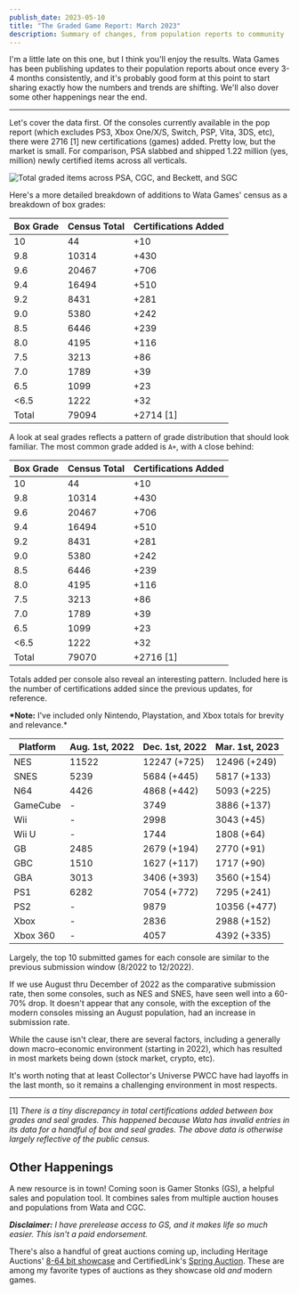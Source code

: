 ```yaml
---
publish_date: 2023-05-10
title: "The Graded Game Report: March 2023"
description: Summary of changes, from population reports to community
---
```

I'm a little late on this one, but I think you'll enjoy the results. Wata Games has been publishing updates to their population reports about once every 3-4 months consistently, and it's probably good form at this point to start sharing exactly how the numbers and trends are shifting. We'll also dover some other happenings near the end.

- - -

Let's cover the data first. Of the consoles currently available in the pop report (which excludes PS3, Xbox One/X/S, Switch, PSP, Vita, 3DS, etc), there were 2716 \[1] new certifications (games) added. Pretty low, but the market is small. For comparison, PSA slabbed and shipped 1.22 million (yes, million) newly certified items across all verticals.

![Total graded items across PSA, CGC, and Beckett, and SGC](/uploads/screenshot_20230501-232624_twitter.jpg)

Here's a more detailed breakdown of additions to Wata Games' census as a breakdown of box grades:

| Box Grade | Census Total | Certifications Added |
| --------- | ------------ | -------------------- |
| 10        | 44           | +10                  |
| 9.8       | 10314        | +430                 |
| 9.6       | 20467        | +706                 |
| 9.4       | 16494        | +510                 |
| 9.2       | 8431         | +281                 |
| 9.0       | 5380         | +242                 |
| 8.5       | 6446         | +239                 |
| 8.0       | 4195         | +116                 |
| 7.5       | 3213         | +86                  |
| 7.0       | 1789         | +39                  |
| 6.5       | 1099         | +23                  |
| <6.5      | 1222         | +32                  |
| Total     | 79094        | +2714 \[1]           |

A look at seal grades reflects a pattern of grade distribution that should look familiar. The most common grade added is `A+`, with `A` close behind:

| Box Grade | Census Total | Certifications Added |
| --------- | ------------ | -------------------- |
| 10        | 44           | +10                  |
| 9.8       | 10314        | +430                 |
| 9.6       | 20467        | +706                 |
| 9.4       | 16494        | +510                 |
| 9.2       | 8431         | +281                 |
| 9.0       | 5380         | +242                 |
| 8.5       | 6446         | +239                 |
| 8.0       | 4195         | +116                 |
| 7.5       | 3213         | +86                  |
| 7.0       | 1789         | +39                  |
| 6.5       | 1099         | +23                  |
| <6.5      | 1222         | +32                  |
| Total     | 79070        | +2716 \[1]           |

Totals added per console also reveal an interesting pattern. Included here is the number of certifications added since the previous updates, for reference. 

**\*Note:** I've included only Nintendo, Playstation, and Xbox totals for brevity and relevance.*

| Platform | Aug. 1st, 2022 | Dec. 1st, 2022 | Mar. 1st, 2023 |
| -------- | -------------- | -------------- | -------------- |
| NES      | 11522          | 12247 (+725)   | 12496 (+249)   |
| SNES     | 5239           | 5684 (+445)    | 5817 (+133)    |
| N64      | 4426           | 4868 (+442)    | 5093 (+225)    |
| GameCube | \-             | 3749           | 3886 (+137)    |
| Wii      | \-             | 2998           | 3043 (+45)     |
| Wii U    | \-             | 1744           | 1808 (+64)     |
| GB       | 2485           | 2679 (+194)    | 2770 (+91)     |
| GBC      | 1510           | 1627 (+117)    | 1717 (+90)     |
| GBA      | 3013           | 3406 (+393)    | 3560 (+154)    |
| PS1      | 6282           | 7054 (+772)    | 7295 (+241)    |
| PS2      | \-             | 9879           | 10356 (+477)   |
| Xbox     | \-             | 2836           | 2988 (+152)    |
| Xbox 360 | \-             | 4057           | 4392 (+335)    |

Largely, the top 10 submitted games for each console are similar to the previous submission window (8/2022 to 12/2022).

If we use August thru December of 2022 as the comparative submission rate, then some consoles, such as NES and SNES, have seen well into a 60-70% drop. It doesn't appear that any console, with the exception of the modern consoles missing an August population, had an increase in submission rate.

While the cause isn't clear, there are several factors, including a generally down macro-economic environment (starting in 2022), which has resulted in most markets being down (stock market, crypto, etc).

It's worth noting that at least Collector's Universe PWCC have had layoffs in the last month, so it remains a challenging environment in most respects.

- - -

\[1] *There is a tiny discrepancy in total certifications added between box grades and seal grades. This happened because Wata has invalid entries in its data for a handful of box and seal grades. The above data is otherwise largely reflective of the public census.*

## Other Happenings

A new resource is in town! Coming soon is Gamer Stonks (GS), a helpful sales and population tool. It combines sales from multiple auction houses and populations from Wata and CGC.

***Disclaimer:** I have prerelease access to GS, and it makes life so much easier. This isn't a paid endorsement.*

There's also a handful of great auctions coming up, including Heritage Auctions' [8-64 bit showcase](https://comics.ha.com/c/search-results.zx?N=6717+793+794+791+1893+792+2088+6437+4294939790&ic=Items-OpenAuctions-Open-BrowseCatalog-051914) and CertifiedLink's [Spring Auction](https://www.certifiedlink.com/auctions/default.asp?Focused=1&view=2023aprcert). These are among my favorite types of auctions as they showcase old *and* modern games.